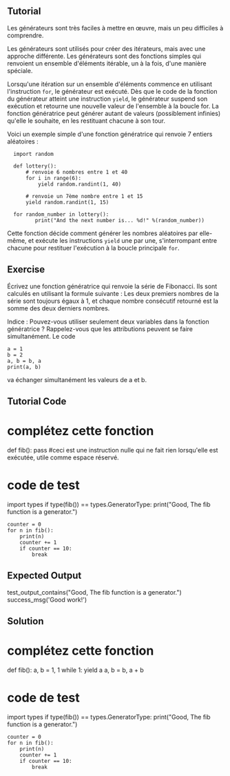 Tutorial
--------

Les générateurs sont très faciles à mettre en œuvre, mais un peu difficiles à comprendre.

Les générateurs sont utilisés pour créer des itérateurs, mais avec une approche différente. Les générateurs sont des fonctions simples qui renvoient un ensemble d'éléments itérable, un à la fois, d'une manière spéciale.

Lorsqu'une itération sur un ensemble d'éléments commence en utilisant l'instruction `for`, le générateur est exécuté. Dès que le code de la fonction du générateur atteint une instruction `yield`, le générateur suspend son exécution et retourne une nouvelle valeur de l'ensemble à la boucle for. La fonction génératrice peut générer autant de valeurs (possiblement infinies) qu'elle le souhaite, en les restituant chacune à son tour.

Voici un exemple simple d'une fonction génératrice qui renvoie 7 entiers aléatoires :

      import random
      
      def lottery():
          # renvoie 6 nombres entre 1 et 40
          for i in range(6):
              yield random.randint(1, 40)
      
          # renvoie un 7ème nombre entre 1 et 15
          yield random.randint(1, 15)
      
      for random_number in lottery():
             print("And the next number is... %d!" %(random_number))

Cette fonction décide comment générer les nombres aléatoires par elle-même, et exécute les instructions `yield` une par une, s'interrompant entre chacune pour restituer l'exécution à la boucle principale `for`.

Exercise
--------

Écrivez une fonction génératrice qui renvoie la série de Fibonacci. Ils sont calculés en utilisant la formule suivante : Les deux premiers nombres de la série sont toujours égaux à 1, et chaque nombre consécutif retourné est la somme des deux derniers nombres.

Indice : Pouvez-vous utiliser seulement deux variables dans la fonction génératrice ? Rappelez-vous que les attributions peuvent se faire simultanément. Le code

    a = 1
    b = 2
    a, b = b, a
    print(a, b)

va échanger simultanément les valeurs de a et b.

Tutorial Code
-------------

# complétez cette fonction
def fib():
    pass #ceci est une instruction nulle qui ne fait rien lorsqu'elle est exécutée, utile comme espace réservé.

# code de test
import types
if type(fib()) == types.GeneratorType:
    print("Good, The fib function is a generator.")

    counter = 0
    for n in fib():
        print(n)
        counter += 1
        if counter == 10:
            break



Expected Output
---------------

test_output_contains("Good, The fib function is a generator.")
success_msg('Good work!')

Solution
--------

# complétez cette fonction
def fib():
    a, b = 1, 1
    while 1:
        yield a
        a, b = b, a + b

# code de test
import types
if type(fib()) == types.GeneratorType:
    print("Good, The fib function is a generator.")

    counter = 0
    for n in fib():
        print(n)
        counter += 1
        if counter == 10:
            break